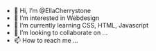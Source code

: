- 👋 Hi, I’m @EllaCherrystone
- 👀 I’m interested in Webdesign
- 🌱 I’m currently learning CSS, HTML, Javascript
- 💞️ I’m looking to collaborate on ...
- 📫 How to reach me ...

<!---
EllaCherrystone/EllaCherrystone is a ✨ special ✨ repository because its `README.md` (this file) appears on your GitHub profile.
You can click the Preview link to take a look at your changes.
--->
